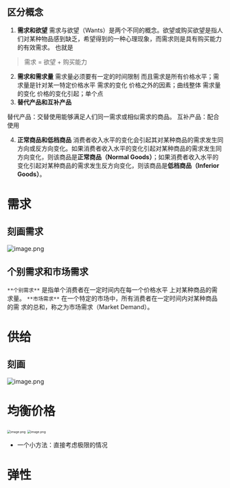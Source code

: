 ## 区分概念

1. **需求和欲望**
需求与欲望（Wants）是两个不同的概念。欲望或购买欲望是指人们对某种物品感到缺乏，希望得到的一种心理现象，而需求则是具有购买能力的有效需求。
也就是

> 需求 = 欲望 + 购买能力

2. **需求和需求量**
    需求量必须要有一定的时间限制
    而且需求是所有价格水平；需求量是针对某一特定价格水平
    需求的变化   价格之外的因素；曲线整体
    需求量的变化  价格的变化引起；单个点
3. **替代产品和互补产品**

替代产品：交替使用能够满足人们同一需求或相似需求的商品。
互补产品：配合使用

4. **正常商品和低档商品**
消费者收⼊⽔平的变化会引起其对某种商品的需求发⽣同⽅向或反⽅向变化。如果消费者收⼊⽔平的变化引起对某种商品的需求发⽣同⽅向变化，则该商品是**正常商品（Normal Goods）**；如果消费者收⼊⽔平的变化引起对某种商品的需求发⽣反⽅向变化，则该商品是**低档商品（Inferior Goods）**。

# 需求

## 刻画需求

![image.png](https://cdn.nlark.com/yuque/0/2023/png/36192378/1697112164659-e6760332-f76c-4659-9c5b-675f988df04b.png#averageHue=%23bfeafb&clientId=u5636036b-9049-4&from=paste&height=331&id=uf2710d08&originHeight=662&originWidth=1186&originalType=binary&ratio=2&rotation=0&showTitle=false&size=159229&status=done&style=none&taskId=ub6998dec-341b-4e4b-b82d-08bcbeb4d1b&title=&width=593)

## 个别需求和市场需求

`**个别需求**`
是指单个消费者在⼀定时间内在每⼀个价格⽔平 上对某种商品的需求量。
`**市场需求**`
在⼀个特定的市场中，所有消费者在⼀定时间内对某种商品的需 求的总和，称之为市场需求（Market Demand）。

# 供给

## 刻画

![image.png](https://cdn.nlark.com/yuque/0/2023/png/36192378/1697112769285-da5b517b-1b40-474d-8002-c5a8bb508986.png#averageHue=%23bde9fa&clientId=uc66e4094-81b3-4&from=paste&height=360&id=u547d677d&originHeight=719&originWidth=1196&originalType=binary&ratio=2&rotation=0&showTitle=false&size=227103&status=done&style=none&taskId=ub2bb400b-0f58-46c0-a346-71c1b862269&title=&width=598)

# 均衡价格

<img src="https://cdn.nlark.com/yuque/0/2023/png/36192378/1697113244547-16781398-1371-44b2-aead-5d6a955214b5.png#averageHue=%23c1ecfc&clientId=uc66e4094-81b3-4&from=paste&height=285&id=ub76c8266&originHeight=570&originWidth=796&originalType=binary&ratio=2&rotation=0&showTitle=false&size=38983&status=done&style=none&taskId=ub5625346-cc97-49c1-af34-19c681de3cc&title=&width=398" alt="image.png" style="zoom:50%;" />
<img src="https://cdn.nlark.com/yuque/0/2023/png/36192378/1697113233963-ae755894-95b7-4326-b858-f4d7d445887f.png#averageHue=%23b7dfee&clientId=uc66e4094-81b3-4&from=paste&height=422&id=u991fdab4&originHeight=844&originWidth=758&originalType=binary&ratio=2&rotation=0&showTitle=false&size=169408&status=done&style=none&taskId=u1e7381b0-a2bb-44d5-9a8a-d906f086b0e&title=&width=379" alt="image.png" style="zoom:50%;" />

- 一个小方法：直接考虑极限的情况

# 弹性
